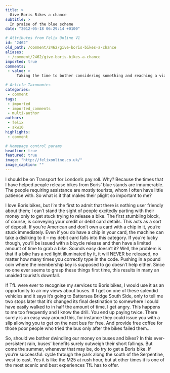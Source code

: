 ```yaml
---
title: >
  Give Boris Bikes a chance
subtitle: >
  In praise of the blue scheme
date: "2012-05-18 06:29:14 +0100"

# Attributes from Felix Online V1
id: "2462"
old_path: /comment/2462/give-boris-bikes-a-chance
aliases:
 - /comment/2462/give-boris-bikes-a-chance
imported: true
comments:
 - value: >
     Taking the time to bother considering something and reaching a viable conclusion rather than just lazily decreeing 'Aw that's crap' ? Now THERE'S something we don't see often enough. <br> <br>MORE of this open-mindedness please, you lovely girl.

# Article Taxonomies
categories:
 - comment
tags:
 - imported
 - imported_comments
 - multi-author
authors:
 - felix
 - skw10
highlights:
 - comment

# Homepage control params
headline: true
featured: true
image: "http://felixonline.co.uk/"
image_caption: ""
---
```


I should be on Transport for London’s pay roll. Why? Because the times that I have helped people release bikes from Boris’ blue stands are innumerable. The people requiring assistance are mostly tourists, whom I often have little patience with. So what is it that makes their plight so important to me?

I love Boris bikes, but I’m the first to admit that there is nothing user friendly about them; I can’t stand the sight of people excitedly parting with their money only to get stuck trying to release a bike. The first stumbling block, of course, is conveying your credit or debit card details. This acts as a sort of deposit. If you’re American and don’t own a card with a chip in it, you’re stuck immediately. Even if you do have a chip in your card, the machine can take a disliking to it – my debit card falls into this category. If you’re lucky though, you’ll be issued with a bicycle release and then have a limited amount of time to grab a bike. Sounds easy doesn’t it? Well, the problem is that if a bike has a red light illuminated by it, it will NEVER be released, no matter how many times you correctly type in the code. Pushing in a pound coin where the membership key is supposed to go doesn’t help either. Since no one ever seems to grasp these things first time, this results in many an unaided tourist’s downfall.

If TfL were ever to recognise my services to Boris bikes, I would use it as an opportunity to air my views about buses. If I get on one of these splendid vehicles and it says it’s going to Battersea Bridge South Side, only to tell me two stops later that it’s changed its final destination to somewhere I could have easily walked to in half the amount of time, I get angry. This happens to me too frequently and I know the drill. You end up paying twice. There surely is an easy way around this, for instance they could issue you with a slip allowing you to get on the next bus for free. And provide free coffee for those poor people who tried the bus only after the bikes failed them…

So, should we bother dwindling our money on buses and bikes? In this ever-persistent rain, buses’ benefits surely outweigh their short fallings. But come the summer, whenever that may be, do try to get a Boris bike. If you’re successful: cycle through the park along the south of the Serpentine, west to east. Yes it is like the M25 at rush hour, but at other times it is one of the most scenic and best experiences TfL has to offer.
